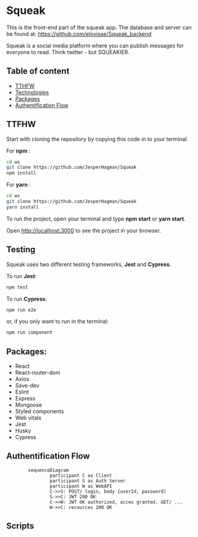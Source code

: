 # Squeak
This is the front-end part of the squeak app. The database and server can be found at: https://github.com/elovisae/Squeak_backend

Squeak is a social media platform where you can publish messages for everyone to read. Think twitter - but SQUEAKIER.

## Table of content
* [TTHFW](#TFFHW)
* [Technologies](#Technologies:)
* [Packages](#Packages) 
* [Authentification Flow](#authentification-flow)

## TTFHW

Start with cloning the repository by copying this code in to your terminal.

For **npm** : 

``` bash
cd ws
git clone https://github.com/JesperHagman/Squeak
npm install
```
For **yarn** :

``` bash
cd ws
git clone https://github.com/JesperHagman/Squeak
yarn install
``` 

To run the project, open your terminal and type **npm start** or **yarn start**.

Open [http://localhost:3000](http://localhost:3000) to see the project in your browser.

## Testing

Squeak uses two different testing frameworks, **Jest** and **Cypress**.

To run **Jest**:

``` bash
npm test
```

To run **Cypress**:

``` bash
npm run e2e
```
or, if you only want to run in the terminal:

``` bash
npm run component
```

## Packages:
- React
- React-router-dom
- Axios
- Save-dev
- Eslint
- Express
- Mongoose
- Styled components
- Web vitals
- Jest
- Husky
- Cypress


## Authentification Flow

```mermaid
        sequenceDiagram
                participant C as Client
                participant S as Auth Server
                participant W as WebAPI
                C->>S: POST/ login, body {userId, password)
                S->>C: JWT 200 OK
                C->>W: JWT OK authorized, acces granted. GET/ ...
                W->>C: recources 200 OK
```

## Scripts





